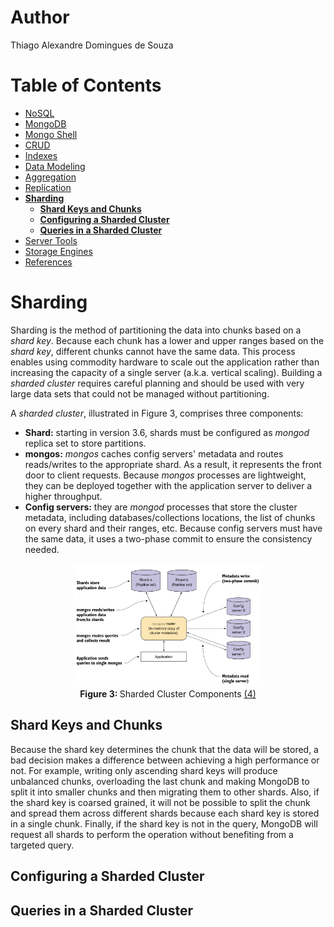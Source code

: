 # Author

Thiago Alexandre Domingues de Souza

# Table of Contents

- [NoSQL](./01-NoSQL.md)
- [MongoDB](./02-MongoDB.md)
- [Mongo Shell](./03-Mongo%20Shell.md)
- [CRUD](./04-CRUD.md)
- [Indexes](./05-Indexes.md)     
- [Data Modeling](./06-Data%20Modeling.md)
- [Aggregation](./07-Aggregation.md)
- [Replication](./08-Replication.md)
- **[Sharding](#sharding)**
  * **[Shard Keys and Chunks](#shard-key-and-chunks)**
  * **[Configuring a Sharded Cluster](#configuring-a-sharded-cluster)**
  * **[Queries in a Sharded Cluster](#queries-in-a-sharded-cluster)**  
- [Server Tools](./10-Server%20Tools.md)
- [Storage Engines](./11-Storage%20Engines.md)
- [References](./README.md#references)

# Sharding

Sharding is the method of partitioning the data into chunks based on a *shard key*. Because each chunk has a lower and upper ranges based on the *shard key*, different chunks cannot have the same data. This process enables using commodity hardware to scale out the application rather than increasing the capacity of a single server (a.k.a. vertical scaling). Building a *sharded cluster* requires careful planning and should be used with very large data sets that could not be managed without partitioning. 

A *sharded cluster*, illustrated in Figure 3, comprises three components:


- **Shard:** starting in version 3.6, shards must be configured as *mongod* replica set to store partitions.
- **mongos:** *mongos* caches config servers' metadata and routes reads/writes to the appropriate shard. As a result, it represents the front door to client requests. Because *mongos* processes are lightweight, they can be deployed together with the application server to deliver a higher throughput.
- **Config servers:** they are *mongod* processes that store the cluster metadata, including databases/collections locations, the list of chunks on every shard and their ranges, etc. Because config servers must have the same data, it uses a two-phase commit to ensure the consistency needed.


<p align="center">
<img src="./fig/sharded-cluster.png"  height="60%" width="60%"> <br>
<b> Figure 3: </b> Sharded Cluster Components  <a href="./README.md#references">(4)</a> </p>


## Shard Keys and Chunks

Because the shard key determines the chunk that the data will be stored, a bad decision makes a difference between achieving a high performance or not. For example, writing only ascending shard keys will produce unbalanced chunks, overloading the last chunk and making MongoDB to split it into smaller chunks and then migrating them to other shards. Also, if the shard key is coarsed grained, it will not be possible to split the chunk and spread them across different shards because each shard key is stored in a single chunk. Finally, if the shard key is not in the query, MongoDB will request all shards to perform the operation without benefiting from a targeted query.




## Configuring a Sharded Cluster
## Queries in a Sharded Cluster

